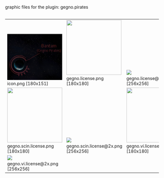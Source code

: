 graphic files for the plugin: gegno.pirates<br>
<br>
<table>
	<tr valign="bottom">
		<td><a href="https://github.com/zuckung/endless-sky-plugins/blob/main/myplugins/gegno.pirates/icon.png"><img src="https://raw.githubusercontent.com/zuckung/endless-sky-plugins/refs/heads/main/myplugins/gegno.pirates/icon.png" width="180" height="151"></a><br>
		icon.png [180x151]</td>
		<td><a href="https://github.com/zuckung/endless-sky-plugins/blob/main/myplugins/gegno.pirates/images/outfit/gegno.license.png"><img src="https://raw.githubusercontent.com/zuckung/endless-sky-plugins/refs/heads/main/myplugins/gegno.pirates/images/outfit/gegno.license.png" width="180" height="180"></a><br>
		gegno.license.png [180x180]</td>
		<td><a href="https://github.com/zuckung/endless-sky-plugins/blob/main/myplugins/gegno.pirates/images/outfit/gegno.license@2x.png"><img src="https://raw.githubusercontent.com/zuckung/endless-sky-plugins/refs/heads/main/myplugins/gegno.pirates/images/outfit/gegno.license@2x.png" height="200"></a><br>
		gegno.license@2x.png [256x256]</td>
	</tr>
	<tr valign="bottom">
		<td><a href="https://github.com/zuckung/endless-sky-plugins/blob/main/myplugins/gegno.pirates/images/outfit/gegno.scin.license.png"><img src="https://raw.githubusercontent.com/zuckung/endless-sky-plugins/refs/heads/main/myplugins/gegno.pirates/images/outfit/gegno.scin.license.png" width="180" height="180"></a><br>
		gegno.scin.license.png [180x180]</td>
		<td><a href="https://github.com/zuckung/endless-sky-plugins/blob/main/myplugins/gegno.pirates/images/outfit/gegno.scin.license@2x.png"><img src="https://raw.githubusercontent.com/zuckung/endless-sky-plugins/refs/heads/main/myplugins/gegno.pirates/images/outfit/gegno.scin.license@2x.png" height="200"></a><br>
		gegno.scin.license@2x.png [256x256]</td>
		<td><a href="https://github.com/zuckung/endless-sky-plugins/blob/main/myplugins/gegno.pirates/images/outfit/gegno.vi.license.png"><img src="https://raw.githubusercontent.com/zuckung/endless-sky-plugins/refs/heads/main/myplugins/gegno.pirates/images/outfit/gegno.vi.license.png" width="180" height="180"></a><br>
		gegno.vi.license.png [180x180]</td>
	</tr>
	<tr valign="bottom">
		<td><a href="https://github.com/zuckung/endless-sky-plugins/blob/main/myplugins/gegno.pirates/images/outfit/gegno.vi.license@2x.png"><img src="https://raw.githubusercontent.com/zuckung/endless-sky-plugins/refs/heads/main/myplugins/gegno.pirates/images/outfit/gegno.vi.license@2x.png" height="200"></a><br>
		gegno.vi.license@2x.png [256x256]</td>
		<td></td>
		<td></td>
	</tr>
</table>
